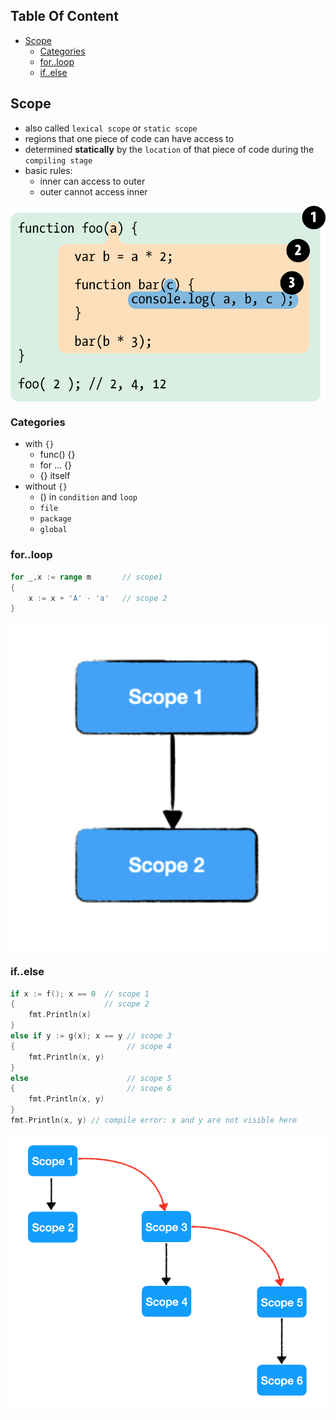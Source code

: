 <!-- START doctoc generated TOC please keep comment here to allow auto update -->
<!-- DON'T EDIT THIS SECTION, INSTEAD RE-RUN doctoc TO UPDATE -->
## Table Of Content

- [Scope](#scope)
  - [Categories](#categories)
  - [for..loop](#forloop)
  - [if..else](#ifelse)

<!-- END doctoc generated TOC please keep comment here to allow auto update -->

## Scope
- also called `lexical scope` or `static scope`
- regions that one piece of code can have access to
- determined **statically** by the `location` of that piece of code during the `compiling stage`
- basic rules:
  - inner can access to outer 
  - outer cannot access inner
<p align="center"><img style="display: block; width: 600px; margin: 0 auto;" src=img/2020-05-20-21-48-22.png alt="no image found"></p>

### Categories
- with `{}`
  - func() {}
  - for ... {}
  - {} itself
- without `{}`
  - () in `condition` and `loop`
  - `file`
  - `package`
  - `global`

### for..loop
```go
for _,x := range m       // scope1
{
    x := x + 'A' - 'a'   // scope 2
}
```
<p align="center"><img style="display: block; width: 600px; margin: 0 auto;" src=img/2020-05-20-21-55-41.png alt="no image found"></p>

### if..else
```go
if x := f(); x == 0  // scope 1 
{                    // scope 2
    fmt.Println(x)  
} 
else if y := g(x); x == y // scope 3
{                         // scope 4
    fmt.Println(x, y) 
} 
else                      // scope 5
{                         // scope 6
    fmt.Println(x, y) 
} 
fmt.Println(x, y) // compile error: x and y are not visible here
```
<p align="center"><img style="display: block; width: 600px; margin: 0 auto;" src=img/2020-05-20-21-57-03.png alt="no image found"></p>